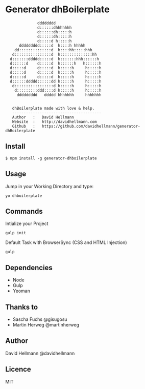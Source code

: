 # Generator dhBoilerplate

```
              dddddddd
              d::::::dhhhhhhh
              d::::::dh:::::h
              d::::::dh:::::h
              d:::::d h:::::h
      ddddddddd:::::d  h::::h hhhhh
    dd::::::::::::::d  h::::hh:::::hhh
   d::::::::::::::::d  h::::::::::::::hh
  d:::::::ddddd:::::d  h:::::::hhh::::::h
  d::::::d    d:::::d  h::::::h   h::::::h
  d:::::d     d:::::d  h:::::h     h:::::h
  d:::::d     d:::::d  h:::::h     h:::::h
  d:::::d     d:::::d  h:::::h     h:::::h
  d::::::ddddd::::::dd h:::::h     h:::::h
   d:::::::::::::::::d h:::::h     h:::::h
    d:::::::::ddd::::d h:::::h     h:::::h
     ddddddddd   ddddd hhhhhhh     hhhhhhh


   dhBoilerplate made with love & help.
   ---------------------------------------
   Author   :   David Hellmann
   Website  :   http://davidhellmann.com
   Github   :   https://github.com/davidhellmann/generator-dhBoilerplate
```


## Install
```
$ npm install -g generator-dhboilerplate
```


## Usage
Jump in your Working Directory and type:

```
yo dhboilerplate
```


## Commands
Intialize your Project

```
gulp init
```

Default Task with BrowserSync (CSS and HTML Injection)
```
gulp
```


## Dependencies
- Node
- Gulp
- Yeoman


## Thanks to
- Sascha Fuchs @gisugosu
- Martin Herweg @martinherweg


## Author
David Hellmann @davidhellmann


## Licence
MIT

